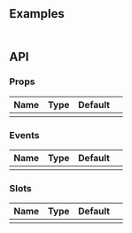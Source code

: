#

## Examples

###

<r-app>

</r-app>

```vue

```

<div class="api">

## API

### Props

| Name | Type | Default |     |
| ---- | ---- | ------- | --- |
|      |      |         |     |

### Events

| Name | Type | Default |     |
| ---- | ---- | ------- | --- |
|      |      |         |     |

### Slots

| Name | Type | Default |     |
| ---- | ---- | ------- | --- |
|      |      |         |     |

</div>
